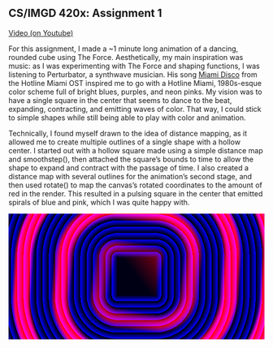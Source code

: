 ## CS/IMGD 420x: Assignment 1

[Video (on Youtube)](https://youtu.be/igcMmIat9TU)

For this assignment, I made a ~1 minute long animation of a dancing, rounded cube using The Force. Aesthetically, my main inspiration was music: as I was experimenting with The Force and shaping functions, I was listening to Perturbator, a synthwave musician. His song [Miami Disco](https://youtu.be/xAM6mG6BWjw) from the Hotline Miami OST inspired me to go with a Hotline Miami, 1980s-esque color scheme full of bright blues, purples, and neon pinks. My vision was to have a single square in the center that seems to dance to the beat, expanding, contracting, and emitting waves of color. That way, I could stick to simple shapes while still being able to play with color and animation. 

Technically, I found myself drawn to the idea of distance mapping, as it allowed me to create multiple outlines of a single shape with a hollow center. I started out with a hollow square made using a simple distance map and smoothstep(), then attached the square’s bounds to time to allow the shape to expand and contract with the passage of time. I also created a distance map with several outlines for the animation’s second stage, and then used rotate() to map the canvas’s rotated coordinates to the amount of red in the render. This resulted in a pulsing square in the center that emitted spirals of blue and pink, which I was quite happy with.

![Example Render](https://github.com/alexmhunt/420x-a1/blob/gh-pages/the_force_2020_10_5_15_12_39.png)
